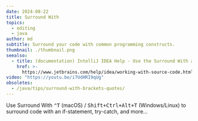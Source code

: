 ```yaml
---
date: 2024-08-22
title: Surround With
topics:
  - editing
  - java
author: md
subtitle: Surround your code with common programming constructs.
thumbnail: ./thumbnail.png
seealso:
  - title: (documentation) IntelliJ IDEA Help - Use the Surround With action
    href: >-
      https://www.jetbrains.com/help/idea/working-with-source-code.html#use-the-surround-with-action
video: "https://youtu.be/i7UdHRI9qUg"
obsoletes:
  - /java/tips/surround-with-brackets-quotes/
---
```


Use Surround With <kbd>⌃T</kbd> (macOS) / <kbd>Shift+Ctrl+Alt+T</kbd> (Windows/Linux) to surround code with an if-statement, try-catch, and more...
